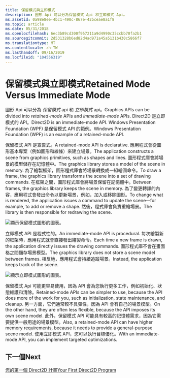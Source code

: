 ```yaml
---
title: 保留模式與立即模式
description: 圖形 Api 可以分為保留模式 Api 和立即模式 Api。
ms.assetid: 0a98e8ee-4bc1-490c-867e-42bceae8a1f8
ms.topic: article
ms.date: 05/31/2018
ms.openlocfilehash: 6ec3b89cd300f957211a9d4990c35ccbb70fa2b1
ms.sourcegitcommit: 2d531328b6ed82d4ad971a45a5131b430c5866f7
ms.translationtype: MT
ms.contentlocale: zh-TW
ms.lasthandoff: 09/16/2019
ms.locfileid: "104556319"
---
```

# <a name="retained-mode-versus-immediate-mode"></a><span data-ttu-id="32345-103">保留模式與立即模式</span><span class="sxs-lookup"><span data-stu-id="32345-103">Retained Mode Versus Immediate Mode</span></span>

<span data-ttu-id="32345-104">圖形 Api 可以分為 *保留模式* api 和 *立即模式* api。</span><span class="sxs-lookup"><span data-stu-id="32345-104">Graphics APIs can be divided into *retained-mode* APIs and *immediate-mode* APIs.</span></span> <span data-ttu-id="32345-105">Direct2D 是立即模式的 API。</span><span class="sxs-lookup"><span data-stu-id="32345-105">Direct2D is an immediate-mode API.</span></span> <span data-ttu-id="32345-106">Windows Presentation Foundation (WPF) 是保留模式 API 的範例。</span><span class="sxs-lookup"><span data-stu-id="32345-106">Windows Presentation Foundation (WPF) is an example of a retained-mode API.</span></span>

<span data-ttu-id="32345-107">保留模式 API 是宣告式。</span><span class="sxs-lookup"><span data-stu-id="32345-107">A retained-mode API is declarative.</span></span> <span data-ttu-id="32345-108">應用程式會從圖形基本專案（例如圖形和線條）來建立場景。</span><span class="sxs-lookup"><span data-stu-id="32345-108">The application constructs a scene from graphics primitives, such as shapes and lines.</span></span> <span data-ttu-id="32345-109">圖形程式庫會將場景的模型儲存在記憶體中。</span><span class="sxs-lookup"><span data-stu-id="32345-109">The graphics library stores a model of the scene in memory.</span></span> <span data-ttu-id="32345-110">為了繪製框架，圖形程式庫會將場景轉換成一組繪圖命令。</span><span class="sxs-lookup"><span data-stu-id="32345-110">To draw a frame, the graphics library transforms the scene into a set of drawing commands.</span></span> <span data-ttu-id="32345-111">在框架之間，圖形程式庫會將場景保留在記憶體中。</span><span class="sxs-lookup"><span data-stu-id="32345-111">Between frames, the graphics library keeps the scene in memory.</span></span> <span data-ttu-id="32345-112">為了變更轉譯的內容，應用程式會發出命令以更新場景，例如，加入或移除圖形。</span><span class="sxs-lookup"><span data-stu-id="32345-112">To change what is rendered, the application issues a command to update the scene—for example, to add or remove a shape.</span></span> <span data-ttu-id="32345-113">然後，程式庫會負責重繪場景。</span><span class="sxs-lookup"><span data-stu-id="32345-113">The library is then responsible for redrawing the scene.</span></span>

![顯示保留模式圖形的圖表。](images/graphics06.png)

<span data-ttu-id="32345-115">立即模式 API 是程式性的。</span><span class="sxs-lookup"><span data-stu-id="32345-115">An immediate-mode API is procedural.</span></span> <span data-ttu-id="32345-116">每次繪製新的框架時，應用程式就會直接發出繪製命令。</span><span class="sxs-lookup"><span data-stu-id="32345-116">Each time a new frame is drawn, the application directly issues the drawing commands.</span></span> <span data-ttu-id="32345-117">圖形程式庫不會在畫面格之間儲存場景模型。</span><span class="sxs-lookup"><span data-stu-id="32345-117">The graphics library does not store a scene model between frames.</span></span> <span data-ttu-id="32345-118">相反地，應用程式會持續追蹤場景。</span><span class="sxs-lookup"><span data-stu-id="32345-118">Instead, the application keeps track of the scene.</span></span>

![顯示立即模式圖形的圖表。](images/graphics07.png)

<span data-ttu-id="32345-120">保留模式 Api 可能更容易使用，因為 API 會為您執行更多工作，例如初始化、狀態維護和清除。</span><span class="sxs-lookup"><span data-stu-id="32345-120">Retained-mode APIs can be simpler to use, because the API does more of the work for you, such as initialization, state maintenance, and cleanup.</span></span> <span data-ttu-id="32345-121">另一方面，它們通常較不具彈性，因為 API 會有自己的場景模型。</span><span class="sxs-lookup"><span data-stu-id="32345-121">On the other hand, they are often less flexible, because the API imposes its own scene model.</span></span> <span data-ttu-id="32345-122">此外，保留模式 API 可能具有較高的記憶體需求，因為它需要提供一般用途的場景模型。</span><span class="sxs-lookup"><span data-stu-id="32345-122">Also, a retained-mode API can have higher memory requirements, because it needs to provide a general-purpose scene model.</span></span> <span data-ttu-id="32345-123">使用立即模式 API，您可以執行目標優化。</span><span class="sxs-lookup"><span data-stu-id="32345-123">With an immediate-mode API, you can implement targeted optimizations.</span></span>

## <a name="next"></a><span data-ttu-id="32345-124">下一個</span><span class="sxs-lookup"><span data-stu-id="32345-124">Next</span></span>

[<span data-ttu-id="32345-125">您的第一個 Direct2D 計畫</span><span class="sxs-lookup"><span data-stu-id="32345-125">Your First Direct2D Program</span></span>](your-first-direct2d-program.md)

 

 




